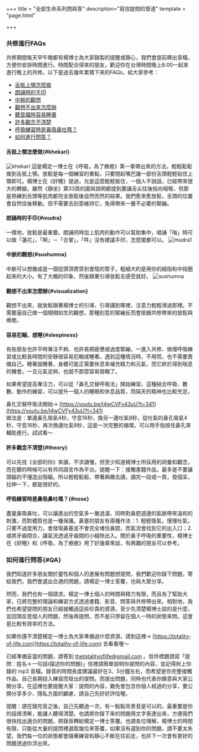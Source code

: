 +++
title = "全部生命系列問與答"
description="寫信提問的管道"
template = "page.html"

+++

### 共修進行FAQs

共修期間每天早午晚都有楊博士為大家錄製的提醒或靜心，我們會提前釋出音檔，方便你安排時間進行。時間配合得來的朋友，歡迎你在台灣時間晚上8:00一起來進行晚上的共修。以下是過去幾年累積下來的FAQs，給大家參考：
- [舌抵上顎怎麼做](https://totality-of-life.com/qa/#khekari)
- [朗誦時的手印](https://totality-of-life.com/qa/#mudra)
- [中脈的觀想](https://totality-of-life.com/qa/#sushumna)
- [觀想不出來怎麼辦](https://totality-of-life.com/qa/#visualization)
- [聽音檔時容易睡著](https://totality-of-life.com/qa/#sleepiness)
- [許多觀念不清楚](https://totality-of-life.com/qa/#theory)
- [呼吸練習時是鼻吸鼻吐嗎？](https://totality-of-life.com/qa/#nose)
- [如何進行問答？](https://totality-of-life.com/qa/#QA)

#### 舌抵上顎怎麼做{#khekari}
![khekari](https://totality-of-life.com/transfer/khekari_mudra_tip.png)
這是楊定一博士在《呼吸，為了療癒》第一章帶出來的方法，輕輕鬆鬆做到舌抵上顎。放鬆是每一個練習的重點，只要閉起嘴巴讓一部份舌頭輕輕貼住上顎即可。楊博士在《好睡》提過，光是這麼輕輕抵住，一個人不說話，已經帶來很大的轉變。雖然《靜坐》第33頁的圖與說明都提到要讓舌尖往後指向咽喉，但那是熟練到舌頭等肌肉都完全放鬆後自然而然的結果。我們愈來愈放鬆，舌頭的位置會自然往後移動。但不需要去刻意維持它，免得帶來一層不必要的緊繃。

#### 朗誦時的手印{#mudra}

一樣地，放鬆是最重要。朗誦同時加上肌肉的動作可以幫助集中，唱誦「嗡」時可以做「蓮花」，「啊」－「合掌」，「吽」沒有建議手印，怎麼擺都可以。
![mudra1](https://totality-of-life.com/transfer/17_mudra.png)

#### 中脈的觀想{#sushumna}

中脈可以想像成是一個從頭頂貫穿到會陰的管子，粗細大約是用你的姆指和中指圈起來的大小。有了大概的印象，然後跟著引導放鬆去感受就好。
![sushumna](https://totality-of-life.com/transfer/CentralChannel.jpg)

#### 觀想不出來怎麼辦{#visualization}

觀想不出來，就放鬆跟著楊博士的引導，引導講到哪裡，注意力輕輕滑過那裡。不需要逼自己做一個栩栩如生的觀想，那種刻意的緊繃反而會抵銷共修帶來的放鬆與療癒。

#### 容易犯睏、想睡{#sleepiness}

有些朋友也許平時專注不夠、也許長期疲憊或過度緊繃，一進入共修、做慢呼吸練習或比較長時間的安靜很容易犯睏或睡著。遇到這種情況時，不用慌，也不需要責備自己。睡著就睡著，身體可能正需要休息來補充精力和元氣，而它終於得到喘息的機會。一旦元氣足夠，也就不那麼容易發睏了。

如果希望提高專注力，可以從「鼻孔交替呼吸法」開始練習。這種結合呼吸、數數、動作的練習，可以提升一個人的睡眠和休息品質，而隔天的精神也比較充足。

鼻孔交替呼吸法開始→ [https://youtu.be/I4wCVFy43uU?t=341](https://youtu.be/I4wCVFy43uU?t=341)<br>
做法是：單邊鼻孔吸氣4秒，守息16秒，換另一邊吐氣8秒，從吐氣的鼻孔吸氣4秒，守息16秒，再次換邊吐氣8秒，這是一次完整的循環，可以用手指按住鼻孔來輔助進行。試試看～

#### 許多觀念不清楚{#theory}

可以先找《全部的你》來讀，不求讀懂，但至少知道楊博士所採用的詞彙和觀念，而在聽的時候可以有共同語言作為平台。提醒一下：接觸書籍作品，最多是不要讓頭腦的不懂造出阻礙。所以輕輕鬆鬆、帶著興趣去讀，讀完一段或一頁，發個呆，拉伸一下，都是很好的。

#### 呼吸練習時是鼻吸鼻吐嗎？{#nose}

盡量鼻吸鼻吐，可以讓進出的空氣多一層過濾，同時對鼻腔週邊的氣脈帶來溫和的刺激，而對體質也是一種保護。鼻塞的朋友有兩種作法：1. 輕輕吸氣，慢慢吐氣，只要不過度用力，會發現鼻塞並不會完全堵住鼻腔，而氣流會找到它的出入口；2. 或將牙齒閉合，讓氣流透過牙齒間的小縫隙出入。關於鼻子呼吸的重要性，楊博士在《好睡》和《呼吸，為了療癒》用了好幾章來談，有興趣的朋友可以參考。

### 如何進行問答{#QA}

我們知道許多朋友關於靈性和個人的進展有問題想提問，我們歡迎你錄下問題，寄給我們，我們會選出合適的問題，請楊定一博士答覆，也與大眾分享。

然而，我們也有一個請求。楊定一博士個人的時間與精力有限，而且為了幫助大家，已將完整的理論和練習方式透過書籍、影音、問答與共修帶出來。相對地，我們也希望提問的朋友已經接觸過這些珍貴的資源，至少先清楚楊博士談的是什麼，並回頭反思個人的問題，然後再提問，而不是只停留在個人一時的狀態來問。這會是比較有效率的方法。

如果你還不清楚楊定一博士為大家準備過什麼資源，請到這裡→ [https://totality-of-life.com](https://totality-of-life.com) 去看看喔～

已經準備妥當的問題，請寄到 thetotalityoflife@gmail.com 。信件標題請寫「提問：姓名＋一句話(描述你的問題)」信裡請簡單說明你提問的內容，並記得附上你錄的 mp3 音檔。錄音的時間長度建議最好在3、5分鐘左右，而希望是你完整接觸作品、自己長期投入練習而發出的提問。而提出問題，同時也代表你願意與大家公開分享。在這裡也要提醒大家：提問的內容，難免會包含你個人經過的分享，要公開分享多少、隱私方面的顧慮，請自己先好好評估喔。

提醒：請在錄完音之後，自己先聽過一次，有一點點背景音是可以的，最重要是你的話很清晰，能讓人聽得清楚。也請將你錄下來的問題用文字表達出來，方便我們很快找出適合的問題，將錄音轉給楊定一博士答覆。也請各位理解，楊博士的時間有限，只能從大量的提問裡選取幾位來答覆，如果沒有選到你的問題，請不要太失望。我們每一位的狀態都會隨著練習和靜心不斷在往前走，也許下一次會有更好的問題透過你浮出來。



